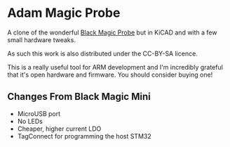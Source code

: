 # Adam Magic Probe

A clone of the wonderful
[Black Magic Probe](http://www.blacksphere.co.nz/main/blackmagic) but in KiCAD 
and with a few small hardware tweaks.

As such this work is also distributed under the CC-BY-SA licence.

This is a really useful tool for ARM development and I'm incredibly grateful 
that it's open hardware and firmware. You should consider buying one!

## Changes From Black Magic Mini

* MicroUSB port
* No LEDs
* Cheaper, higher current LDO
* TagConnect for programming the host STM32
